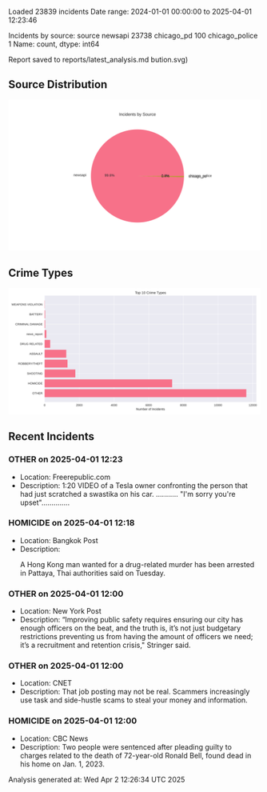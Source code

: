 
Loaded 23839 incidents
Date range: 2024-01-01 00:00:00 to 2025-04-01 12:23:46

Incidents by source:
source
newsapi           23738
chicago_pd          100
chicago_police        1
Name: count, dtype: int64

Report saved to reports/latest_analysis.md
bution.svg)

## Source Distribution
![Source Distribution](images/source_distribution.svg)

## Crime Types
![Crime Types](images/crime_types.svg)

## Recent Incidents

### OTHER on 2025-04-01 12:23
- Location: Freerepublic.com
- Description: 1:20 VIDEO of a Tesla owner confronting the person that had just scratched a swastika on his car. ........... "I'm sorry you're upset"..............


### HOMICIDE on 2025-04-01 12:18
- Location: Bangkok Post
- Description: <p>A Hong Kong man wanted for a drug-related murder has been arrested in Pattaya, Thai authorities said on Tuesday.</p>


### OTHER on 2025-04-01 12:00
- Location: New York Post
- Description: “Improving public safety requires ensuring our city has enough officers on the beat, and the truth is, it’s not just budgetary restrictions preventing us from having the amount of officers we need; it’s a recruitment and retention crisis," Stringer said.


### OTHER on 2025-04-01 12:00
- Location: CNET
- Description: That job posting may not be real. Scammers increasingly use task and side-hustle scams to steal your money and information.


### HOMICIDE on 2025-04-01 12:00
- Location: CBC News
- Description: Two people were sentenced after pleading guilty to charges related to the death of 72-year-old Ronald Bell, found dead in his home on Jan. 1, 2023.

Analysis generated at: Wed Apr  2 12:26:34 UTC 2025
